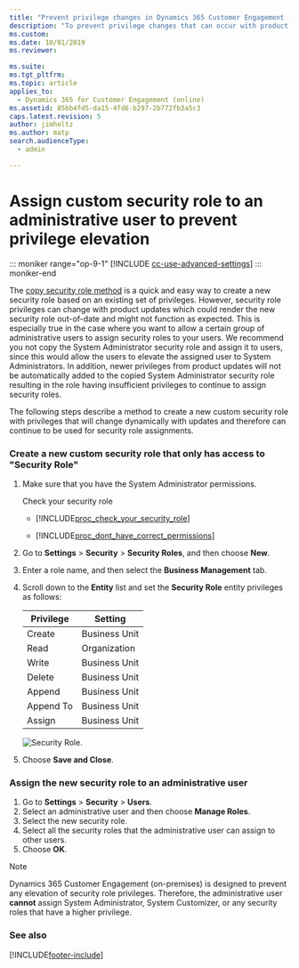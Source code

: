 ```yaml
---
title: "Prevent privilege changes in Dynamics 365 Customer Engagement (on-premises)"
description: "To prevent privilege changes that can occur with product updates, create a new custom security role and assign it to an administrative user."
ms.custom: 
ms.date: 10/01/2019
ms.reviewer: 

ms.suite: 
ms.tgt_pltfrm: 
ms.topic: article
applies_to: 
  - Dynamics 365 for Customer Engagement (online)
ms.assetid: 85bb4fd5-da15-4fd6-b297-2b772fb3a5c3
caps.latest.revision: 5
author: jimholtz
ms.author: matp
search.audienceType: 
  - admin

---
```

# Assign custom security role to an administrative user to prevent privilege elevation

::: moniker range="op-9-1"
[!INCLUDE [cc-use-advanced-settings](../includes/cc-use-advanced-settings.md)]
::: moniker-end

The [copy security role method](copy-security-role.md) is a quick and easy way to create a new security role based on an existing set of privileges. However, security role privileges can change with product updates which could render the new security role out-of-date and might not function as expected. This is especially true in the case where you want to allow a certain group of administrative users to assign security roles to your users.  We recommend you not copy the System Administrator security role and assign it to users, since this would allow the users to elevate the assigned user to System Administrators.  In addition, newer privileges from product updates will not be automatically added to the copied System Administrator security role resulting in the role having insufficient privileges to continue to assign security roles.

The following steps describe a method to create a new custom security role with privileges that will change dynamically with updates and therefore can continue to be used for security role assignments.

### Create a new custom security role that only has access to "Security Role"

1. Make sure that you have the System Administrator permissions.

    Check your security role  

   - [!INCLUDE[proc_check_your_security_role](../includes/proc-check-your-security-role.md)]  

   - [!INCLUDE[proc_dont_have_correct_permissions](../includes/proc-dont-have-correct-permissions.md)]  

2. Go to **Settings** > **Security** > **Security Roles**, and then choose **New**.
3. Enter a role name, and then select the **Business Management** tab.
4. Scroll down to the **Entity** list and set the **Security Role** entity privileges as follows:

   |Privilege  |Setting  |
   |---------|---------|
   |Create     |Business Unit         |
   |Read     |Organization         |
   |Write     |Business Unit         |
   |Delete     |Business Unit         |
   |Append     |Business Unit         |
   |Append To     |Business Unit         |
   |Assign     |Business Unit         |

   ![Security Role.](media/security-role.png)

5. Choose **Save and Close**.

### Assign the new security role to an administrative user

1. Go to **Settings** > **Security** > **Users**.
2. Select an administrative user and then choose **Manage Roles**.
3. Select the new security role.
4. Select all the security roles that the administrative user can assign to other users.
5. Choose **OK**.

> [!NOTE]
> Dynamics 365 Customer Engagement (on-premises) is designed to prevent any elevation of security role privileges. Therefore, the administrative user **cannot** assign System Administrator, System Customizer, or any security roles that have a higher privilege.

### See also



[!INCLUDE[footer-include](../../../includes/footer-banner.md)]
